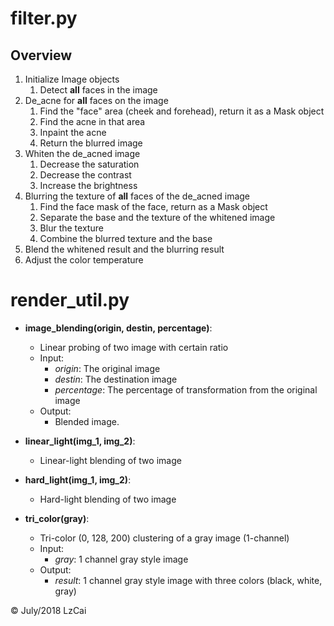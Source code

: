 # filter.py
## Overview
1. Initialize Image objects
    1. Detect __all__ faces in the image
2. De_acne for __all__ faces on the image
    1. Find the "face" area (cheek and forehead), return it as a Mask object
    2. Find the acne in that area
    3. Inpaint the acne
    4. Return the blurred image
3. Whiten the de_acned image
    1. Decrease the saturation
    2. Decrease the contrast
    3. Increase the brightness
4. Blurring the texture of __all__ faces of the de_acned image
    1. Find the face mask of the face, return as a Mask object
    2. Separate the base and the texture of the whitened image
    3. Blur the texture
    4. Combine the blurred texture and the base
5. Blend the whitened result and the blurring result
6. Adjust the color temperature

# render_util.py
- __image_blending(origin, destin, percentage)__:
    - Linear probing of two image with certain ratio
    - Input:
        - _origin_: The original image
        - _destin_: The destination image
        - _percentage_: The percentage of transformation from the original image
    - Output:
        - Blended image.

- __linear_light(img_1, img_2)__:
    - Linear-light blending of two image

- __hard_light(img_1, img_2)__:
    - Hard-light blending of two image

- __tri_color(gray)__:
    - Tri-color (0, 128, 200) clustering of a gray image (1-channel)
    - Input:
        - _gray_: 1 channel gray style image
    - Output:
        - _result_: 1 channel gray style image with three colors (black, white, gray)

 © July/2018 LzCai